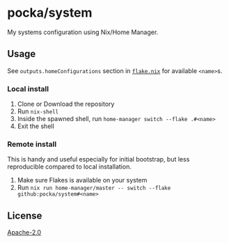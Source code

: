 # pocka/system

My systems configuration using Nix/Home Manager.

## Usage

See `outputs.homeConfigurations` section in [`flake.nix`](./flake.nix) for available `<name>`s.

### Local install

1. Clone or Download the repository
2. Run `nix-shell`
3. Inside the spawned shell, run `home-manager switch --flake .#<name>`
4. Exit the shell

### Remote install

This is handy and useful especially for initial bootstrap, but less reproducible compared to local installation.

1. Make sure Flakes is available on your system
2. Run `nix run home-manager/master -- switch --flake github:pocka/system#<name>`

## License

[Apache-2.0](./LICENSE)
